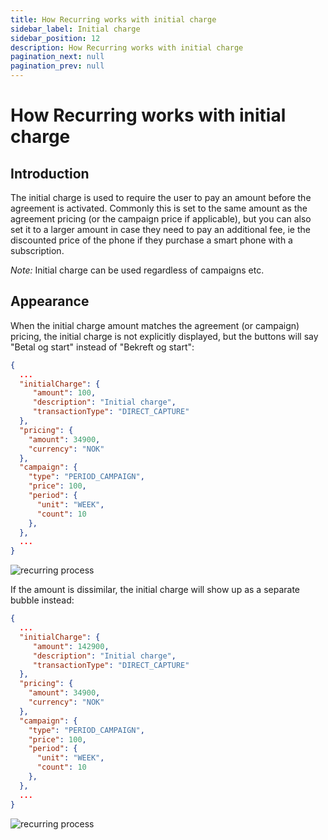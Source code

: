 ```yaml
---
title: How Recurring works with initial charge
sidebar_label: Initial charge
sidebar_position: 12
description: How Recurring works with initial charge
pagination_next: null
pagination_prev: null
---
```


# How Recurring works with initial charge

## Introduction

The initial charge is used to require the user to pay an amount before the agreement is activated. Commonly this is set to the same amount as the agreement pricing (or the campaign price if applicable), but you can also set it to a larger amount in case they need to pay an additional fee, ie the discounted price of the phone if they purchase a smart phone with a subscription.

*Note:* Initial charge can be used regardless of campaigns etc.

## Appearance

When the initial charge amount matches the agreement (or campaign) pricing, the initial charge is not explicitly displayed, but the buttons will say "Betal og start" instead of "Bekreft og start":

```json
{
  ...
  "initialCharge": {
     "amount": 100,
     "description": "Initial charge",
     "transactionType": "DIRECT_CAPTURE"
  },
  "pricing": {
    "amount": 34900,
    "currency": "NOK"
  },
  "campaign": {
    "type": "PERIOD_CAMPAIGN",
    "price": 100,
    "period": {
      "unit": "WEEK",
      "count": 10
    },
  },
  ...
}
```

![recurring process](../images/campaigns/screens/period-campaign-with-same-initial-charge.png)

If the amount is dissimilar, the initial charge will show up as a separate bubble instead:

```json
{
  ...
  "initialCharge": {
     "amount": 142900,
     "description": "Initial charge",
     "transactionType": "DIRECT_CAPTURE"
  },
  "pricing": {
    "amount": 34900,
    "currency": "NOK"
  },
  "campaign": {
    "type": "PERIOD_CAMPAIGN",
    "price": 100,
    "period": {
      "unit": "WEEK",
      "count": 10
    },
  },
  ...
}
```

![recurring process](../images/campaigns/screens/period-campaign-with-initial-charge.png)
